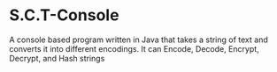 # S.C.T-Console
A console based program written in Java that takes a string of text and converts it into different encodings. It can Encode, Decode, Encrypt, Decrypt, and Hash strings
